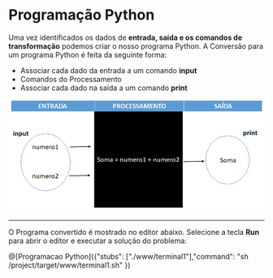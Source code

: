 # Programação Python

Uma vez identificados os dados de **entrada, saída e os comandos de transformação** podemos criar o nosso programa Python. A Conversão para um programa Python é feita da seguinte forma:

+ Associar cada dado da entrada a um comando **input**
+ Comandos do Processamento
+ Associar cada dado na saída a um comando **print**

![funcao](/imagens/conversao.png)


---------------
O Programa convertido é mostrado no editor abaixo. Selecione a tecla **Run** para abrir o editor e executar a solução do problema:

@[Programacao Python]({"stubs": ["./www/terminal1"],"command": "sh /project/target/www/terminal1.sh" })

